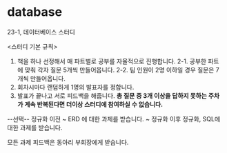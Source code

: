 # database
23-1, 데이터베이스 스터디

<스터디 기본 규칙>
1. 책을 하나 선정해서 매 파트별로 공부를 자율적으로 진행합니다.
2-1. 공부한 파트에 맞춰 각자 질문 5개씩 만들어옵니다.
2-2. 팀 인원이 2명 이하일 경우 질문은 7개씩 만들어옵니다.
3. 회차시마다 랜덤하게 1명의 발표자를 정합니다.
4. 발표가 끝나고 서로 피드백을 해줍니다.
**총 질문 중 3개 이상을 답하지 못하는 주차가 계속 반복된다면 더이상 스터디에 참여하실 수 없습니다.**

--선택--
정규화 이전 ~
ERD 에 대한 과제를 받습니다.
~ 정규화 이후
정규화, SQL에 대한 과제를 받습니다.

모든 과제 피드백은 동아리 부회장에게 받습니다.



